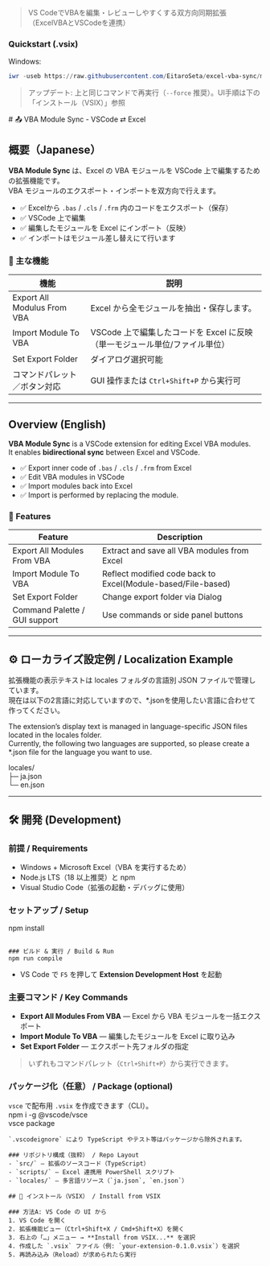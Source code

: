 ﻿> VS CodeでVBAを編集・レビューしやすくする双方向同期拡張（ExcelVBAとVSCodeを連携）

### Quickstart (.vsix)
Windows:
```powershell
iwr -useb https://raw.githubusercontent.com/EitaroSeta/excel-vba-sync/main/release/latest/download/excel-vba-sync-latest.vsix -OutFile $env:TEMP\excel-vba-sync-latest.vsix ; code --install-extension $env:TEMP\excel-vba-sync-latest.vsix 
```

> アップデート: 上と同じコマンドで再実行（`--force` 推奨）。UI手順は下の「インストール（VSIX）」参照

﻿# 📤 VBA Module Sync - VSCode ⇄ Excel

## 概要（Japanese）

**VBA Module Sync** は、Excel の VBA モジュールを VSCode 上で編集するための拡張機能です。  
VBA モジュールのエクスポート・インポートを双方向で行えます。

- ✅ Excelから `.bas` / `.cls` / `.frm` 内のコードをエクスポート（保存）
- ✅ VSCode 上で編集
- ✅ 編集したモジュールを Excel にインポート（反映）
- ✅ インポートはモジュール差し替えにて行います

### 🔧 主な機能

| 機能                           | 説明                                      |
|--------------------------------|-------------------------------------------|
| Export All Modulus From VBA    | Excel から全モジュールを抽出・保存します。|
| Import Module To VBA           | VSCode 上で編集したコードを Excel に反映（単一モジュール単位/ファイル単位） |
| Set Export Folder              | ダイアログ選択可能                        |
| コマンドパレット／ボタン対応   | GUI 操作または `Ctrl+Shift+P` から実行可  |

---

## Overview (English)

**VBA Module Sync** is a VSCode extension for editing Excel VBA modules.  
It enables **bidirectional sync** between Excel and VSCode.

- ✅ Export inner code of  `.bas` / `.cls` / `.frm` from Excel
- ✅ Edit VBA modules in VSCode
- ✅ Import modules back into Excel
- ✅ Import is performed by replacing the module.

### 🔧 Features

| Feature                        | Description                                      |
|--------------------------------|------------------------------------------------------------------|
| Export All Modules From VBA    | Extract and save all VBA modules from Excel                      |
| Import Module To VBA           | Reflect modified code back to Excel(Module-based/File-based)     |
| Set Export Folder              | Change export folder via Dialog                                  |
| Command Palette / GUI support  | Use commands or side panel buttons                               |

---

## ⚙️ ローカライズ設定例 / Localization Example

拡張機能の表示テキストは locales フォルダの言語別 JSON ファイルで管理しています。  
現在は以下の2言語に対応していますので、*.jsonを使用したい言語に合わせて作ってください。

The extension’s display text is managed in language-specific JSON files located in the locales folder.  
Currently, the following two languages are supported, so please create a *.json file for the language you want to use.

 locales/  
  ├─ ja.json  
  └─ en.json

---

## 🛠 開発 (Development)

### 前提 / Requirements
- Windows + Microsoft Excel（VBA を実行するため）
- Node.js LTS（18 以上推奨）と npm  
- Visual Studio Code（拡張の起動・デバッグに使用）  

### セットアップ / Setup
npm install
```

### ビルド & 実行 / Build & Run
npm run compile
```
- VS Code で `F5` を押して **Extension Development Host** を起動

### 主要コマンド / Key Commands
- **Export All Modules From VBA** — Excel から VBA モジュールを一括エクスポート
- **Import Module To VBA** — 編集したモジュールを Excel に取り込み
- **Set Export Folder** — エクスポート先フォルダの指定
> いずれもコマンドパレット（`Ctrl+Shift+P`）から実行できます。

### パッケージ化（任意） / Package (optional)
`vsce` で配布用 `.vsix` を作成できます（CLI）。  
npm i -g @vscode/vsce  
vsce package
```
`.vscodeignore` により TypeScript やテスト等はパッケージから除外されます。

### リポジトリ構成（抜粋） / Repo Layout
- `src/` — 拡張のソースコード（TypeScript）
- `scripts/` — Excel 連携用 PowerShell スクリプト
- `locales/` — 多言語リソース（`ja.json`, `en.json`）

## 🧩 インストール（VSIX） / Install from VSIX

### 方法A: VS Code の UI から
1. VS Code を開く
2. 拡張機能ビュー（Ctrl+Shift+X / Cmd+Shift+X）を開く
3. 右上の「…」メニュー → **Install from VSIX...** を選択
4. 作成した `.vsix` ファイル（例: `your-extension-0.1.0.vsix`）を選択
5. 再読み込み（Reload）が求められたら実行